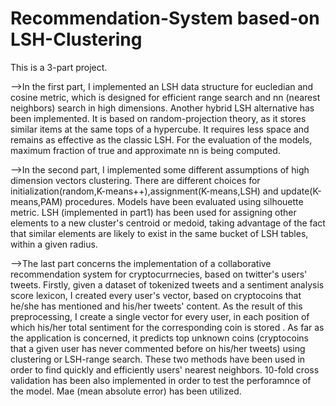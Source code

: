 # Recommendation-System based-on LSH-Clustering

This is a 3-part project.

-->In the first part, I implemented an LSH data structure for eucledian and cosine metric, which is designed for 
efficient range search and nn (nearest neighbors) search in high dimensions. Another hybrid LSH alternative has been implemented. It is based on random-projection theory, as it stores similar items at the same tops of a hypercube. It requires
less space and remains as effective as the classic LSH. For the evaluation of the models, maximum fraction of true and
approximate nn is being computed.

-->In the second part, Ι implemented some different assumptions of high dimension vectors clustering. There are different choices for initialization(random,K-means++),assignment(K-means,LSH) and update(K-means,PAM) procedures. Models have been evaluated using silhouette metric. LSH (implemented in part1) has been used for assigning other elements to a new cluster's centroid or medoid, taking advantage of the fact that similar elements are likely to exist in the same bucket of LSH tables, within a given radius.

-->The last part concerns the implementation of a collaborative recommendation system for cryptocurrnecies, based on
twitter's users' tweets. Firstly, given a dataset of tokenized tweets and a sentiment analysis score lexicon, Ι  created 
every user's vector, based on cryptocoins that he/she has mentioned and his/her tweets' content. As the result of this preprocessing, I create a single vector for every user, in each position of which his/her total sentiment for the corresponding coin is stored . As far as the application is concerned, it predicts top unknown coins (cryptocoins that a given user has never commented before on his/her tweets) using clustering or LSH-range search. These two methods have been used in order to find quickly and efficiently users' nearest neighbors. 10-fold cross validation has been also implemented in order to test the perforamnce of the model. Mae (mean absolute error) has been utilized.
